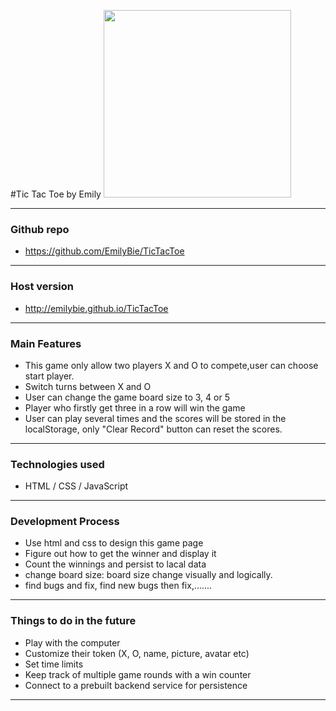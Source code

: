 #Tic Tac Toe by Emily
<img src="http://i.imgur.com/lSkPG4E.jpg?1" width="300">
_________________________________________________________________________________
### Github repo
* https://github.com/EmilyBie/TicTacToe

___________________________________________________________________________________

### Host version

* http://emilybie.github.io/TicTacToe

___________________________________________________________________________________

### Main Features

* This game only allow two players X and O to compete,user can choose start player.
* Switch turns between X and O
* User can change the game board size to 3, 4 or 5
* Player who firstly get three in a row will win the game
* User can play several times and the scores will be stored in the localStorage, only "Clear Record" button can reset the scores.


___________________________________________________________________________________

### Technologies used

* HTML / CSS / JavaScript


___________________________________________________________________________________

### Development Process

* Use html and css to design this game page
* Figure out how to get the winner and display it
* Count the winnings and persist to lacal data
* change board size: board size change visually and logically.
* find bugs and fix, find new bugs then fix,.......

___________________________________________________________________________________

### Things to do in the future

* Play with the computer
* Customize their token (X, O, name, picture, avatar etc)
* Set time limits
* Keep track of multiple game rounds with a win counter
* Connect to a prebuilt backend service for persistence

___________________________________________________________________________________
